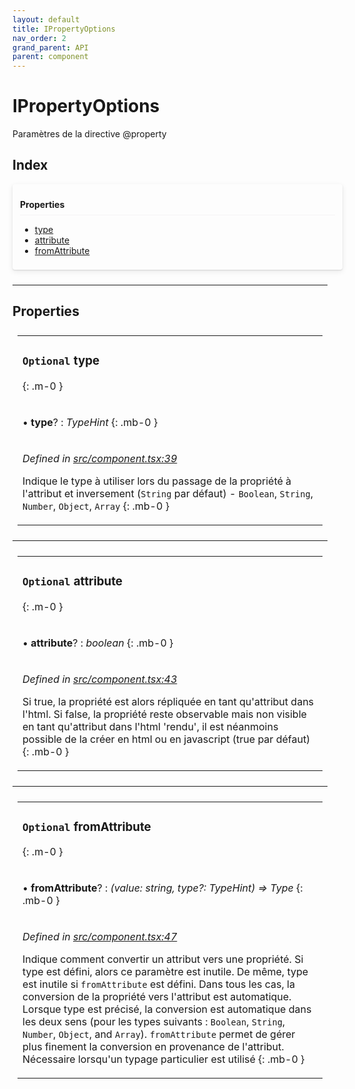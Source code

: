 ```yaml
---
layout: default
title: IPropertyOptions
nav_order: 2
grand_parent: API
parent: component
---
```


# IPropertyOptions

Paramètres de la directive @property

## Index


<div style="width: 100%;max-width: 100%;margin-bottom: 1.5rem;border-radius: 4px;box-shadow: 0 1px 2px rgba(0,0,0,0.12), 0 3px 10px rgba(0,0,0,0.08);padding: .5rem .75rem;">
<div style="font-weight:bold;padding: 1rem 0 .5rem;border-bottom: 1px solid rgba(238,235,238,0.5);">
Properties
</div>
<div style="margin-top: 0.5rem;" markdown="1">

* [type](_component_.ipropertyoptions.md#optional-type)
* [attribute](_component_.ipropertyoptions.md#optional-attribute)
* [fromAttribute](_component_.ipropertyoptions.md#optional-fromattribute)

</div>
</div>

___

## Properties

<table style="padding: 0.5rem;">
<tr>
<td markdown="1">

### `Optional` type
{: .m-0 }

</td>
</tr>
<tr>
<td markdown="1">

• **type**? : *TypeHint*
{: .mb-0 }

</td>
</tr>
<tr>
<td markdown="1">

*Defined in [src/component.tsx:39](https://github.com/NicolasBoyer/wapitis/blob/master/src/component.tsx#L39)*

Indique le type à utiliser lors du passage de la propriété à l'attribut et inversement (`String` par défaut) - `Boolean`, `String`, `Number`, `Object`, `Array`
{: .mb-0 }

</td>
</tr>
</table>

___

<table style="padding: 0.5rem;">
<tr>
<td markdown="1">

### `Optional` attribute
{: .m-0 }

</td>
</tr>
<tr>
<td markdown="1">

• **attribute**? : *boolean*
{: .mb-0 }

</td>
</tr>
<tr>
<td markdown="1">

*Defined in [src/component.tsx:43](https://github.com/NicolasBoyer/wapitis/blob/master/src/component.tsx#L43)*

Si true, la propriété est alors répliquée en tant qu'attribut dans l'html. Si false, la propriété reste observable mais non visible en tant qu'attribut dans l'html 'rendu', il est néanmoins possible de la créer en html ou en javascript (true par défaut)
{: .mb-0 }

</td>
</tr>
</table>

___

<table style="padding: 0.5rem;">
<tr>
<td markdown="1">

### `Optional` fromAttribute
{: .m-0 }

</td>
</tr>
<tr>
<td markdown="1">

• **fromAttribute**? : *(value: string, type?: TypeHint) => Type*
{: .mb-0 }

</td>
</tr>
<tr>
<td markdown="1">

*Defined in [src/component.tsx:47](https://github.com/NicolasBoyer/wapitis/blob/master/src/component.tsx#L47)*

Indique comment convertir un attribut vers une propriété. Si type est défini, alors ce paramètre est inutile. De même, type est inutile si `fromAttribute` est défini. Dans tous les cas, la conversion de la propriété vers l'attribut est automatique. Lorsque type est précisé, la conversion est automatique dans les deux sens (pour les types suivants : `Boolean`, `String`, `Number`, `Object`, and `Array`). `fromAttribute` permet de gérer plus finement la conversion en provenance de l'attribut. Nécessaire lorsqu'un typage particulier est utilisé
{: .mb-0 }

</td>
</tr>
</table>

